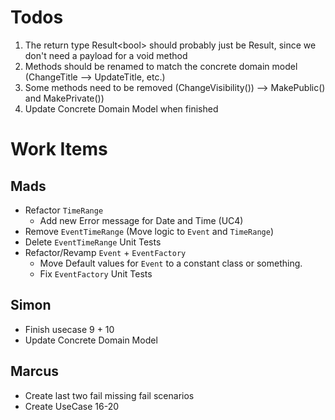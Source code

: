 ﻿# Todos

1. The return type Result\<bool> should probably just be Result, since we don't need a payload for a void method
2. Methods should be renamed to match the concrete domain model (ChangeTitle --> UpdateTitle, etc.)
3. Some methods need to be removed (ChangeVisibility()) --> MakePublic() and MakePrivate())
4. Update Concrete Domain Model when finished


# Work Items

## Mads
- Refactor `TimeRange`
  - Add new Error message for Date and Time (UC4)
- Remove `EventTimeRange` (Move logic to `Event` and `TimeRange`)
- Delete `EventTimeRange` Unit Tests
- Refactor/Revamp `Event` + `EventFactory`
  - Move Default values for `Event` to a constant class or something.
  - Fix `EventFactory` Unit Tests

## Simon
- Finish usecase 9 + 10
- Update Concrete Domain Model


## Marcus
- Create last two fail missing fail scenarios
- Create UseCase 16-20